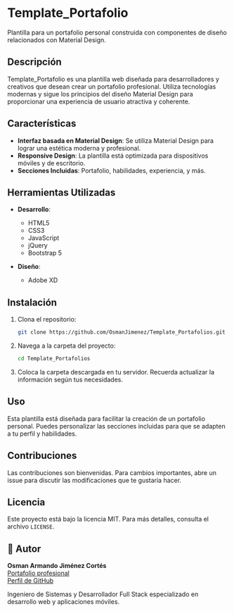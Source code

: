 
# Template_Portafolio

Plantilla para un portafolio personal construida con componentes de diseño relacionados con Material Design.

## Descripción

Template_Portafolio es una plantilla web diseñada para desarrolladores y creativos que desean crear un portafolio profesional. Utiliza tecnologías modernas y sigue los principios del diseño Material Design para proporcionar una experiencia de usuario atractiva y coherente.

## Características

- **Interfaz basada en Material Design**: Se utiliza Material Design para lograr una estética moderna y profesional.
- **Responsive Design**: La plantilla está optimizada para dispositivos móviles y de escritorio.
- **Secciones Incluidas**: Portafolio, habilidades, experiencia, y más.

## Herramientas Utilizadas

- **Desarrollo**:
  - HTML5
  - CSS3
  - JavaScript
  - jQuery
  - Bootstrap 5

- **Diseño**:
  - Adobe XD

## Instalación

1. Clona el repositorio:

   ```bash
   git clone https://github.com/OsmanJimenez/Template_Portafolios.git
   ```

2. Navega a la carpeta del proyecto:

   ```bash
   cd Template_Portafolios
   ```

3. Coloca la carpeta descargada en tu servidor. Recuerda actualizar la información según tus necesidades.

## Uso

Esta plantilla está diseñada para facilitar la creación de un portafolio personal. Puedes personalizar las secciones incluidas para que se adapten a tu perfil y habilidades.

## Contribuciones

Las contribuciones son bienvenidas. Para cambios importantes, abre un issue para discutir las modificaciones que te gustaría hacer.

## Licencia

Este proyecto está bajo la licencia MIT. Para más detalles, consulta el archivo `LICENSE`.

## 👤 Autor

**Osman Armando Jiménez Cortés**  
[Portafolio profesional](https://osmanjimenez.com/)  
[Perfil de GitHub](https://github.com/OsmanJimenez)

Ingeniero de Sistemas y Desarrollador Full Stack especializado en desarrollo web y aplicaciones móviles.

